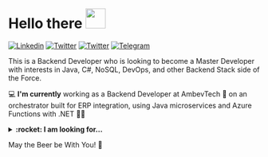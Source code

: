 # Hello there <img src="https://cdn4.iconfinder.com/data/icons/famous-characters-add-on-vol-1-flat/48/Famous_Character_-_Add_On_1-46-512.png" width="40">
[![Linkedin](https://img.shields.io/badge/Linkedin-123?style=flat&logo=Linkedin&color=1670de)](https://www.linkedin.com/in/atorresleticia/)
[![Twitter](https://img.shields.io/badge/Twitter-123?style=flat&logo=Twitter&color=03b6fc&logoColor=white)](https://twitter.com/atorresleticia_)
[![Twitter](https://img.shields.io/badge/Facebook-123?style=flat&logo=Facebook&color=blue&logoColor=white)](https://www.facebook.com/atorresleticia)
[![Telegram](https://img.shields.io/badge/Telegram-123?style=flat&logo=Telegram&color=white&logoColor=white)](https://telegram.me/atorresleticia)
<!--
**atorresleticia/atorresleticia** is a ✨ _special_ ✨ repository because its `README.md` (this file) appears on your GitHub profile.

Here are some ideas to get you started:

- 🔭 I’m currently working on ...
- 🌱 I’m currently learning ...
- 👯 I’m looking to collaborate on ...
- 🤔 I’m looking for help with ...
- 💬 Ask me about ...
- 📫 How to reach me: ...
- 😄 Pronouns: ...
- ⚡ Fun fact: ...
-->

This is a Backend Developer who is looking to become a Master Developer with interests in Java, C#, NoSQL, DevOps, and other Backend Stack side of the Force. 

:computer: **I'm currently** working as a Backend Developer at AmbevTech 🍺 on an orchestrator built for ERP integration, using Java microservices and Azure Functions with .NET 👩‍💻

<details>
  
  <summary><b>:rocket: I am looking for...</b></summary>
  
  ###
  01. Evolve my Java and C# backend competence
  10. Did I hear "become a Tech Lead"?
     
</details>

May the Beer be With You! 🍻 
